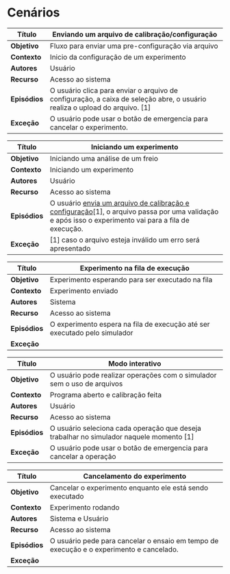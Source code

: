 # Cenários
**Título** | <a name= "enviando_calibracao"> Enviando um arquivo de calibração/configuração </a>
-- | --
**Objetivo** | Fluxo para enviar uma pre-configuração via arquivo
**Contexto** | Inicio da configuração de um experimento
**Autores**  | Usuário
**Recurso** | Acesso ao sistema
**Episódios** | O usuário clica para enviar o arquivo de configuração, a caixa de seleção abre, o usuário realiza o upload do arquivo. [1]
**Exceção** |O usuário pode usar o botão de emergencia para cancelar o experimento.

**Título** | <a name= "iniciando_experiemnto"> Iniciando um experimento </a>
-- | --
**Objetivo** | Iniciando uma análise de um freio
**Contexto** | Iniciando um experimento
**Autores**  | Usuário
**Recurso** | Acesso ao sistema
**Episódios** | O usuário [envia um arquivo de calibração e configuração](#enviando_calibracao)[1], o arquivo passa por uma validação e após isso o experimento vai para a fila de execução.
**Exceção** | [1] caso o arquivo esteja inválido um erro será apresentado

**Título** | <a name= "iniciando_experiemnto"> Experimento na fila de execução</a>
-- | --
**Objetivo** | Experimento esperando para ser executado na fila
**Contexto** | Experimento enviado
**Autores**  | Sistema
**Recurso** | Acesso ao sistema
**Episódios** | O experimento espera na fila de execução até ser executado pelo simulador
**Exceção** |

**Título** | <a name= "iniciando_experiemnto">Modo interativo</a>
-- | --
**Objetivo** | O usuário pode realizar operações com o simulador sem o uso de arquivos
**Contexto** | Programa aberto e calibração feita
**Autores**  | Usuário
**Recurso** | Acesso ao sistema
**Episódios** |O usuário seleciona cada operação que deseja trabalhar no simulador naquele momento [1]
**Exceção** | O usuário pode usar o botão de emergencia para cancelar a operação

**Título** | <a name= "iniciando_experiemnto">Cancelamento do experimento</a>
-- | --
**Objetivo** | Cancelar o experimento enquanto ele está sendo executado
**Contexto** | Experimento rodando
**Autores**  | Sistema e Usuário
**Recurso** | Acesso ao sistema
**Episódios** | O usuário pede para cancelar o ensaio em tempo de execução e o experimento e cancelado.
**Exceção** |
